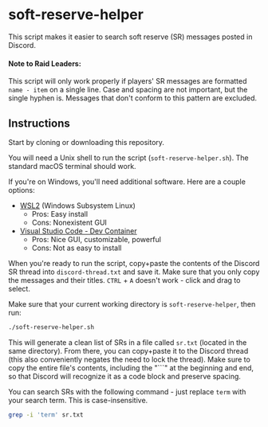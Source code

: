 # soft-reserve-helper
This script makes it easier to search soft reserve (SR) messages posted in Discord.

#### Note to Raid Leaders:
This script will only work properly if players' SR messages are formatted `name - item` on a single line. Case and spacing are not important, but the single hyphen is. Messages that don't conform to this pattern are excluded. 

## Instructions
Start by cloning or downloading this repository. 

You will need a Unix shell to run the script (`soft-reserve-helper.sh`). The standard macOS terminal should work. 

If you're on Windows, you'll need additional software. Here are a couple options:
- [WSL2](https://learn.microsoft.com/en-us/windows/wsl/install) (Windows Subsystem Linux)
    - Pros: Easy install
    - Cons: Nonexistent GUI
- [Visual Studio Code - Dev Container](https://code.visualstudio.com/docs/devcontainers/containers)
    - Pros: Nice GUI, customizable, powerful
    - Cons: Not as easy to install

When you're ready to run the script, copy+paste the contents of the Discord SR thread into `discord-thread.txt` and save it. Make sure that you only copy the messages and their titles. `CTRL` + `A` doesn't work - click and drag to select. 

Make sure that your current working directory is `soft-reserve-helper`, then run:
```sh
./soft-reserve-helper.sh
```

This will generate a clean list of SRs in a file called `sr.txt` (located in the same directory). From there, you can copy+paste it to the Discord thread (this also conveniently negates the need to lock the thread). Make sure to copy the entire file's contents, including the "```" at the beginning and end, so that Discord will recognize it as a code block and preserve spacing.

You can search SRs with the following command - just replace `term` with your search term. This is case-insensitive.
```sh
grep -i 'term' sr.txt
```
